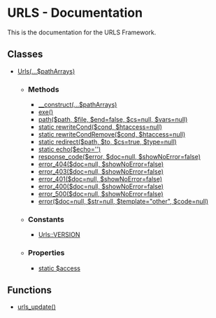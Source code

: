 # URLS - Documentation
This is the documentation for the URLS Framework.
## Classes
* [Urls(...$pathArrays)](https://github.com/urls-framework/URLS/blob/main/docs/classes/Urls.md)
  * ### Methods
    * [\_\_construct(...$pathArrays)](https://github.com/urls-framework/URLS/blob/main/docs/classes/methods/\_\_construct.md)
    * [exe()](https://github.com/urls-framework/URLS/blob/main/docs/classes/methods/exe.md)
    * [path($path, $file, $end=false, $cs=null, $vars=null)](https://github.com/urls-framework/URLS/blob/main/docs/classes/methods/path.md)
    * [static rewriteCond($cond, $htaccess=null)](https://github.com/urls-framework/URLS/blob/main/docs/classes/methods/rewriteCond.md)
    * [static rewriteCondRemove($cond, $htaccess=null)](https://github.com/urls-framework/URLS/blob/main/docs/classes/methods/rewriteCondRemove.md)
    * [static redirect($path, $to, $cs=true, $type=null)](https://github.com/urls-framework/URLS/blob/main/docs/classes/methods/redirect.md)
    * [static echo($echo='')](https://github.com/urls-framework/URLS/blob/main/docs/classes/methods/echo.md)
    * [response_code($error, $doc=null, $showNoError=false)](https://github.com/urls-framework/URLS/blob/main/docs/classes/methods/response_code.md)
    * [error_404($doc=null, $showNoError=false)](https://github.com/urls-framework/URLS/blob/main/docs/classes/methods/error_404.md)
    * [error_403($doc=null, $showNoError=false)](https://github.com/urls-framework/URLS/blob/main/docs/classes/methods/error_403.md)
    * [error_401($doc=null, $showNoError=false)](https://github.com/urls-framework/URLS/blob/main/docs/classes/methods/error_401.md)
    * [error_400($doc=null, $showNoError=false)](https://github.com/urls-framework/URLS/blob/main/docs/classes/methods/error_400.md)
    * [error_500($doc=null, $showNoError=false)](https://github.com/urls-framework/URLS/blob/main/docs/classes/methods/error_500.md)
    * [error($doc=null, $str=null, $template="other", $code=null)](https://github.com/urls-framework/URLS/blob/main/docs/classes/methods/error.md)
  * ### Constants
    * [Urls::VERSION](https://github.com/urls-framework/URLS/blob/main/docs/classes/constants/VERSION.md)
  * ### Properties
    * [static $access](https://github.com/urls-framework/URLS/blob/main/docs/classes/properties/access.md)
## Functions
* [urls_update()](https://github.com/urls-framework/URLS/blob/main/docs/functions/urls_update.md)
